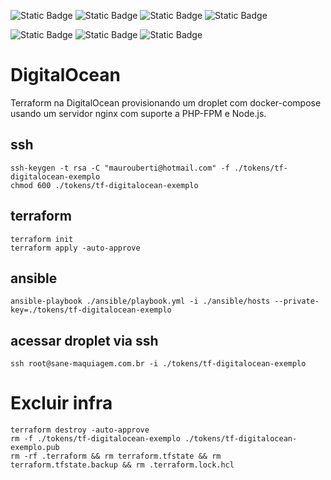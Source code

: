 ![Static Badge](https://img.shields.io/badge/DigitalOcean-0080FF?logo=DigitalOcean&logoColor=ffffff)
![Static Badge](https://img.shields.io/badge/Terraform-%23844FBA?logo=Terraform&logoColor=ffffff)
![Static Badge](https://img.shields.io/badge/Ansible-%23EE0000?logo=ansible&logoColor=ffffff)
![Static Badge](https://img.shields.io/badge/Docker-2496ED?logo=docker&logoColor=ffffff)

![Static Badge](https://img.shields.io/badge/nginx-1.25.5--alpine-009639?logo=nginx&logoColor=ffffff)
![Static Badge](https://img.shields.io/badge/php-8.3--fpm--alpine-777BB4?logo=php&logoColor=ffffff)
![Static Badge](https://img.shields.io/badge/node-22--alpine-%235FA04E?logo=node.js&logoColor=ffffff)

# DigitalOcean

Terraform na DigitalOcean provisionando um droplet com docker-compose usando um servidor nginx com suporte a PHP-FPM e Node.js.

## ssh

```
ssh-keygen -t rsa -C "maurouberti@hotmail.com" -f ./tokens/tf-digitalocean-exemplo
chmod 600 ./tokens/tf-digitalocean-exemplo
```

## terraform

```
terraform init
terraform apply -auto-approve
```

## ansible

```
ansible-playbook ./ansible/playbook.yml -i ./ansible/hosts --private-key=./tokens/tf-digitalocean-exemplo
```

## acessar droplet via ssh

```
ssh root@sane-maquiagem.com.br -i ./tokens/tf-digitalocean-exemplo
```

# Excluir infra

```
terraform destroy -auto-approve
rm -f ./tokens/tf-digitalocean-exemplo ./tokens/tf-digitalocean-exemplo.pub
rm -rf .terraform && rm terraform.tfstate && rm terraform.tfstate.backup && rm .terraform.lock.hcl
```
